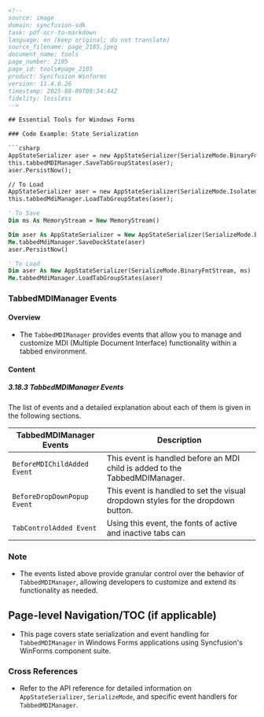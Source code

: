 ```html
<!-- 
source: image
domain: syncfusion-sdk
task: pdf-ocr-to-markdown
language: en (keep original; do not translate)
source_filename: page_2105.jpeg
document_name: tools
page_number: 2105
page_id: tools#page_2105
product: Syncfusion Winforms
version: 11.4.0.26
timestamp: 2025-08-09T09:34:44Z
fidelity: lossless
-->

## Essential Tools for Windows Forms

### Code Example: State Serialization

```csharp
AppStateSerializer aser = new AppStateSerializer(SerializeMode.BinaryFmtStream, ms);
this.tabbedMDIManager.SaveTabGroupStates(aser);
aser.PersistNow();

// To Load
AppStateSerializer aser = new AppStateSerializer(SerializeMode.IsolatedStorage, ms);
this.tabbedMdiManager.LoadTabGroupStates(aser);
```

```vb
' To Save
Dim ms As MemoryStream = New MemoryStream()

Dim aser As AppStateSerializer = New AppStateSerializer(SerializeMode.BinaryFmtStream, ms)
Me.tabbedMdiManager.SaveDockState(aser)
aser.PersistNow()

' To Load
Dim aser As New AppStateSerializer(SerializeMode.BinaryFmtStream, ms)
Me.tabbedMdiManager.LoadTabGroupStates(aser)
```

### TabbedMDIManager Events

#### Overview
- The `TabbedMDIManager` provides events that allow you to manage and customize MDI (Multiple Document Interface) functionality within a tabbed environment.

#### Content

##### 3.18.3 TabbedMDIManager Events

The list of events and a detailed explanation about each of them is given in the following sections.

| **TabbedMDIManager Events**           | **Description**                                                                 |
|---------------------------------------|---------------------------------------------------------------------------------|
| `BeforeMDIChildAdded Event`           | This event is handled before an MDI child is added to the TabbedMDIManager. |
| `BeforeDropDownPopup Event`           | This event is handled to set the visual dropdown styles for the dropdown button. |
| `TabControlAdded Event`               | Using this event, the fonts of active and inactive tabs can                  |

### Note
- The events listed above provide granular control over the behavior of `TabbedMDIManager`, allowing developers to customize and extend its functionality as needed.

## Page-level Navigation/TOC (if applicable)
- This page covers state serialization and event handling for `TabbedMDIManager` in Windows Forms applications using Syncfusion's WinForms component suite.

### Cross References
- Refer to the API reference for detailed information on `AppStateSerializer`, `SerializeMode`, and specific event handlers for `TabbedMDIManager`.

<!-- tags: [product, winforms, tabbedmdi, state serialization, event handling] keywords: [tabbedmdimanager, serializemode, appstateserializer, events, active, inactive, dropdownpopup] -->
```